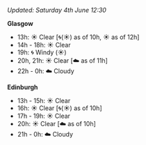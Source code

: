 *Updated: Saturday 4th June 12:30*

**Glasgow**

* 13h: :sunny: Clear [:cyclone:(:sunny:) as of 10h, :sunny: as of 12h]
* 14h - 18h: :sunny: Clear
* 19h: :cyclone: Windy (:sunny:)
* 20h, 21h: :sunny: Clear [:cloud: as of 11h]
* 22h - 0h: :cloud: Cloudy

**Edinburgh**

* 13h - 15h: :sunny: Clear
* 16h: :sunny: Clear [:cyclone:(:sunny:) as of 10h]
* 17h - 19h: :sunny: Clear
* 20h: :sunny: Clear [:cloud: as of 10h]
* 21h - 0h: :cloud: Cloudy
